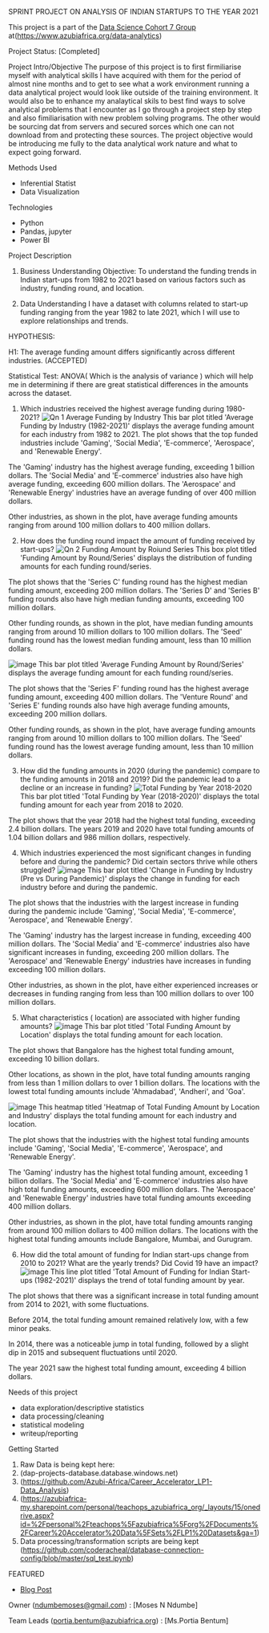 SPRINT PROJECT ON ANALYSIS OF INDIAN STARTUPS TO THE YEAR 2021

This project is a part of the [Data Science Cohort 7  Group](https://www.azubiafrica.org/data-analytics) at(https://www.azubiafrica.org/data-analytics)

 Project Status: [Completed]

Project Intro/Objective
The purpose of this project is to first firmiliarise myself with analytical skills I have acquired with them for the period of almost nine months and to get to see what a work environment running a data analytical project would look like outside of the training environment. It would also be to enhance my analaytical skils to best find ways to solve analytical problems that I encounter as I go through a project step by step and also fimiliarisation with  new problem solving programs. The other would be sourcing dat from servers and secured sorces which one can not download from and protecting these sources. The project objective would be introducing me fully to the data analytical work nature and what to expect going forward.

 Methods Used
* Inferential Statist
* Data Visualization
  

 Technologies
* Python
* Pandas, jupyter
* Power BI
  

 Project Description
1. Business Understanding
Objective: To understand the funding trends in Indian start-ups from 1982 to 2021 based on various factors such as industry, funding round, and location.

2. Data Understanding
I have a dataset with columns related to start-up funding ranging from the year 1982 to late 2021, which I will use to explore relationships and trends.

HYPOTHESIS:

H1: The average funding amount differs significantly across different industries. (ACCEPTED)

Statistical Test: ANOVA( Which is the analysis of variance ) which will help me in determining  if there are great statistical differences in the amounts across the dataset.


1. Which industries received the highest average funding during 1980-2021?
![Qn 1 Average Funding by Industry](https://github.com/user-attachments/assets/c9afa5a1-be9b-4b5c-bb52-72d7bdfce25d)
This bar plot titled 'Average Funding by Industry (1982-2021)' displays the average funding amount for each industry from 1982 to 2021. The plot shows that the top funded industries include 'Gaming', 'Social Media', 'E-commerce', 'Aerospace', and 'Renewable Energy'.

The 'Gaming' industry has the highest average funding, exceeding 1 billion dollars. The 'Social Media' and 'E-commerce' industries also have high average funding, exceeding 600 million dollars. The 'Aerospace' and 'Renewable Energy' industries have an average funding of over 400 million dollars.

Other industries, as shown in the plot, have average funding amounts ranging from around 100 million dollars to 400 million dollars.

2. How does the funding round impact the amount of funding received by start-ups?
![Qn 2  Funding Amount by Roiund Series](https://github.com/user-attachments/assets/66e454ab-0d9d-4b0b-a8af-21e7b4f3fa76)
This box plot titled 'Funding Amount by Round/Series' displays the distribution of funding amounts for each funding round/series. 

The plot shows that the 'Series C' funding round has the highest median funding amount, exceeding 200 million dollars. The 'Series D' and 'Series B' funding rounds also have high median funding amounts, exceeding 100 million dollars.

Other funding rounds, as shown in the plot, have median funding amounts ranging from around 10 million dollars to 100 million dollars. The 'Seed' funding round has the lowest median funding amount, less than 10 million dollars.

![image](https://github.com/user-attachments/assets/ca5ff678-0e58-4faf-b036-44369da54eb6)
This bar plot titled 'Average Funding Amount by Round/Series' displays the average funding amount for each funding round/series. 

The plot shows that the 'Series F' funding round has the highest average funding amount, exceeding 400 million dollars. The 'Venture Round' and 'Series E' funding rounds also have high average funding amounts, exceeding 200 million dollars.

Other funding rounds, as shown in the plot, have average funding amounts ranging from around 10 million dollars to 100 million dollars. The 'Seed' funding round has the lowest average funding amount, less than 10 million dollars.

3. How did the funding amounts in 2020 (during the pandemic) compare to the funding amounts in 2018 and 2019? Did the pandemic lead to a decline or an increase in funding?
![Total Funding by Year 2018-2020](https://github.com/user-attachments/assets/f68b7c6c-12bc-4421-a32b-088509f865f8)
This bar plot titled 'Total Funding by Year (2018-2020)' displays the total funding amount for each year from 2018 to 2020. 

The plot shows that the year 2018 had the highest total funding, exceeding 2.4 billion dollars. The years 2019 and 2020 have total funding amounts of 1.04 billion dollars and 986 million dollars, respectively.

4. Which industries experienced the most significant changes in funding before and during the pandemic? Did certain sectors thrive while others struggled?
![image](https://github.com/user-attachments/assets/4ec00652-8b83-431c-a8f2-222e15cf18d5)
This bar plot titled 'Change in Funding by Industry (Pre vs During Pandemic)' displays the change in funding for each industry before and during the pandemic. 

The plot shows that the industries with the largest increase in funding during the pandemic include 'Gaming', 'Social Media', 'E-commerce', 'Aerospace', and 'Renewable Energy'.

The 'Gaming' industry has the largest increase in funding, exceeding 400 million dollars. The 'Social Media' and 'E-commerce' industries also have significant increases in funding, exceeding 200 million dollars. The 'Aerospace' and 'Renewable Energy' industries have increases in funding exceeding 100 million dollars.

Other industries, as shown in the plot, have either experienced increases or decreases in funding ranging from less than 100 million dollars to over 100 million dollars.

5. What characteristics ( location) are associated with higher funding amounts?
![image](https://github.com/user-attachments/assets/ebec0586-792b-49c3-80eb-12b96cd732c5)
This bar plot titled 'Total Funding Amount by Location' displays the total funding amount for each location. 

The plot shows that Bangalore has the highest total funding amount, exceeding 10 billion dollars.

Other locations, as shown in the plot, have total funding amounts ranging from less than 1 million dollars to over 1 billion dollars. The locations with the lowest total funding amounts include 'Ahmadabad', 'Andheri', and 'Goa'.

![image](https://github.com/user-attachments/assets/4755a813-d83c-4aec-8438-75c0565da6c8)
This heatmap titled 'Heatmap of Total Funding Amount by Location and Industry' displays the total funding amount for each industry and location. 

The plot shows that the industries with the highest total funding amounts include 'Gaming', 'Social Media', 'E-commerce', 'Aerospace', and 'Renewable Energy'.

The 'Gaming' industry has the highest total funding amount, exceeding 1 billion dollars. The 'Social Media' and 'E-commerce' industries also have high total funding amounts, exceeding 600 million dollars. The 'Aerospace' and 'Renewable Energy' industries have total funding amounts exceeding 400 million dollars.

Other industries, as shown in the plot, have total funding amounts ranging from around 100 million dollars to 400 million dollars. The locations with the highest total funding amounts include Bangalore, Mumbai, and Gurugram.

6. How did the total amount of funding for Indian start-ups change from 2010 to 2021? What are the yearly trends? Did Covid 19 have an impact?
![image](https://github.com/user-attachments/assets/e2102d15-f50d-41f8-9de9-ffc9c448882b)
This line plot titled 'Total Amount of Funding for Indian Start-ups (1982-2021)' displays the trend of total funding amount by year. 

The plot shows that there was a significant increase in total funding amount from 2014 to 2021, with some fluctuations.

Before 2014, the total funding amount remained relatively low, with a few minor peaks.

In 2014, there was a noticeable jump in total funding, followed by a slight dip in 2015 and subsequent fluctuations until 2020.

The year 2021 saw the highest total funding amount, exceeding 4 billion dollars.


 Needs of this project

- data exploration/descriptive statistics
- data processing/cleaning
- statistical modeling
- writeup/reporting


 Getting Started

1. Raw Data is being kept here:
2. (dap-projects-database.database.windows.net)
3. (https://github.com/Azubi-Africa/Career_Accelerator_LP1-Data_Analysis)
4. (https://azubiafrica-my.sharepoint.com/personal/teachops_azubiafrica_org/_layouts/15/onedrive.aspx?id=%2Fpersonal%2Fteachops%5Fazubiafrica%5Forg%2FDocuments%2FCareer%20Accelerator%20Data%5FSets%2FLP1%20Datasets&ga=1)
5. Data processing/transformation scripts are being kept (https://github.com/coderacheal/database-connection-config/blob/master/sql_test.ipynb)
  
  


FEATURED

* [Blog Post](link)

Owner (ndumbemoses@gmail.com) : [Moses N Ndumbe]

Team Leads (portia.bentum@azubiafrica.org) : [Ms.Portia Bentum]


